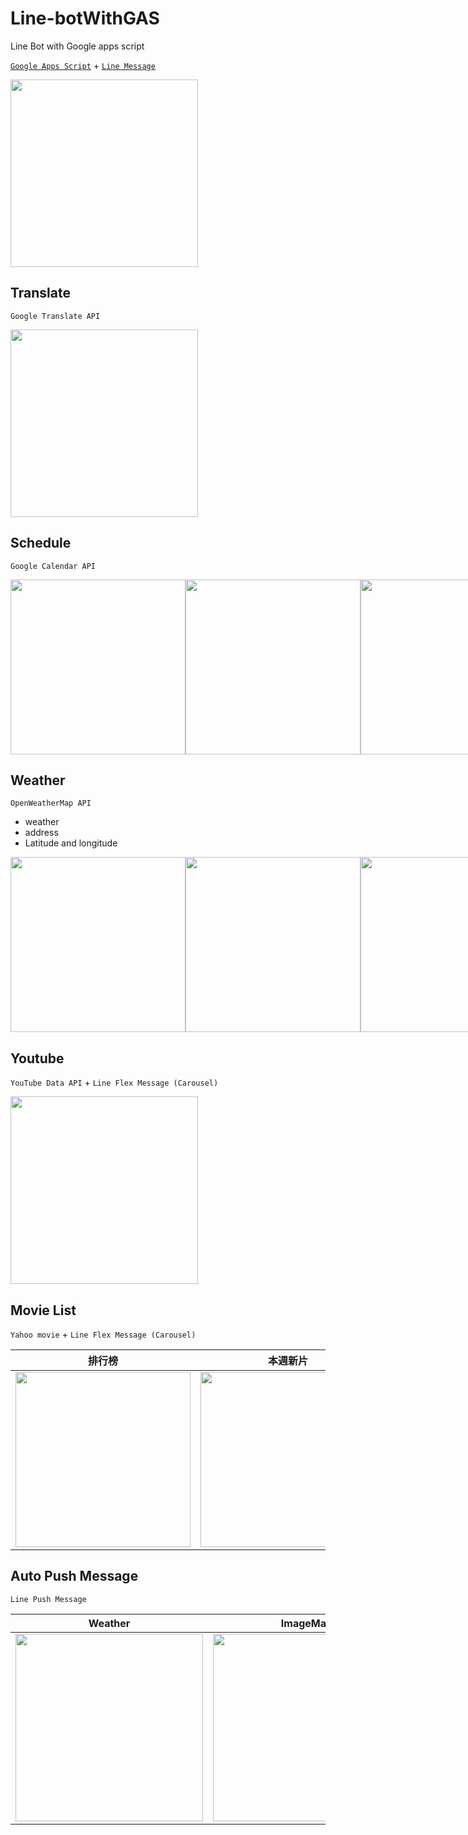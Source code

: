 # Line-botWithGAS
Line Bot with Google apps script

[`Google Apps Script`](https://www.google.com/script/start/) + [`Line Message`](https://developers.line.biz/en/docs/messaging-api/message-types/)


<div style="display:flex;">
    <img name="iQTyKz1" src="https://i.imgur.com/iQTyKz1.jpg" width="300"/> 
</div>


Translate
-----
`Google Translate API`

<div style="display:flex;">
    <img name="bsQlG1W" src="https://i.imgur.com/bsQlG1W.jpg" width="300"/> 
</div>

Schedule
-----

`Google Calendar API`

<div style="display:flex;">
    <img name="uhhW8dq" src="https://i.imgur.com/uhhW8dq.jpg" width="280"/>
    <img name="Z80mdOQ" src="https://i.imgur.com/Z80mdOQ.jpg" width="280"/>
    <img name="Yw6MDN6" src="https://i.imgur.com/Yw6MDN6.jpg" width="280"/>
</div>

Weather 
-----
`OpenWeatherMap API`

- weather
- address
- Latitude and longitude

<div style="display:flex;">
    <img name="iTnvs8b" src="https://i.imgur.com/iTnvs8b.jpg" width="280"/>
    <img name="V7CKhwu" src="https://i.imgur.com/V7CKhwu.jpg" width="280"/>
    <img name="jenQCVZ" src="https://i.imgur.com/jenQCVZ.jpg" width="280"/>
</div>

Youtube
-----
`YouTube Data API` + `Line Flex Message (Carousel)`

<div style="display:flex;">
    <img name="0ccg5Ar" src="https://i.imgur.com/0ccg5Ar.jpg" width="300"/>
</div>

Movie List
-----
`Yahoo movie` + `Line Flex Message (Carousel)`

| 排行榜 | 本週新片 | 即將上映 |
| ------ | ------ | ------ |
| <img name="lS0GHkS" src="https://i.imgur.com/lS0GHkS.jpg" width="280"/> | <img name="LYnvSNj" src="https://i.imgur.com/LYnvSNj.jpg" width="280"/> | <img name="TbGvc0k" src="https://i.imgur.com/TbGvc0k.jpg" width="280"/> |

Auto Push Message
-----
`Line Push Message`

| Weather | ImageMap |
| ------ | ------ |
| <img name="qHpTZbw" src="https://i.imgur.com/qHpTZbw.jpg" width="300"/> | <img name="mXSSbuN" src="https://i.imgur.com/mXSSbuN.jpg" width="300"/> |